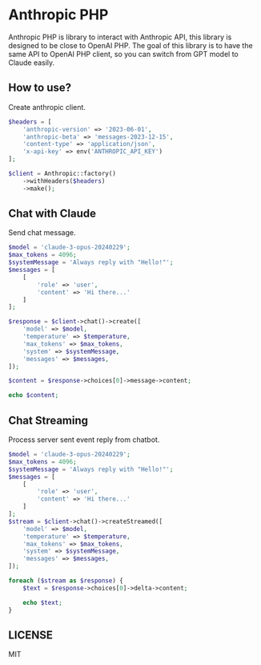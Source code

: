 # Anthropic PHP

Anthropic PHP is library to interact with Anthropic API, this library is designed to be close to OpenAI PHP. The goal of this library is to have the same API to OpenAI PHP client, so you can switch from GPT model to Claude easily.

## How to use?

Create anthropic client.

```php
$headers = [
    'anthropic-version' => '2023-06-01',
    'anthropic-beta' => 'messages-2023-12-15',
    'content-type' => 'application/json',
    'x-api-key' => env('ANTHROPIC_API_KEY')
];

$client = Anthropic::factory()
    ->withHeaders($headers)
    ->make();
```

## Chat with Claude

Send chat message.

```php
$model = 'claude-3-opus-20240229';
$max_tokens = 4096;
$systemMessage = 'Always reply with "Hello!"';
$messages = [
    [
        'role' => 'user',
        'content' => 'Hi there...'
    ]
];

$response = $client->chat()->create([
    'model' => $model,
    'temperature' => $temperature,
    'max_tokens' => $max_tokens,
    'system' => $systemMessage,
    'messages' => $messages,
]);

$content = $response->choices[0]->message->content;

echo $content;
```

## Chat Streaming

Process server sent event reply from chatbot.

```php
$model = 'claude-3-opus-20240229';
$max_tokens = 4096;
$systemMessage = 'Always reply with "Hello!"';
$messages = [
    [
        'role' => 'user',
        'content' => 'Hi there...'
    ]
];
$stream = $client->chat()->createStreamed([
    'model' => $model,
    'temperature' => $temperature,
    'max_tokens' => $max_tokens,
    'system' => $systemMessage,
    'messages' => $messages,
]);

foreach ($stream as $response) {
    $text = $response->choices[0]->delta->content;

    echo $text;
}
```

## LICENSE

MIT
